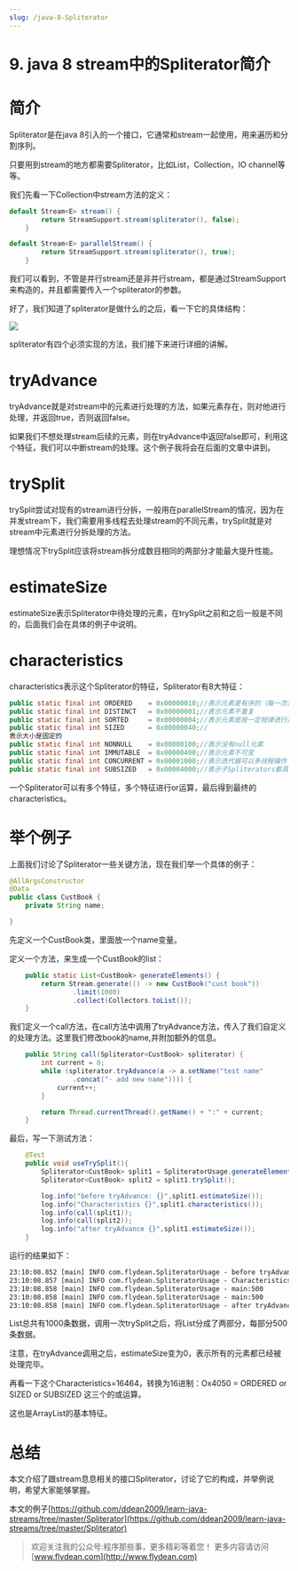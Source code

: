 ```yaml
---
slug: /java-8-Spliterator
---
```


# 9. java 8 stream中的Spliterator简介

# 简介

Spliterator是在java 8引入的一个接口，它通常和stream一起使用，用来遍历和分割序列。

只要用到stream的地方都需要Spliterator，比如List，Collection，IO channel等等。

我们先看一下Collection中stream方法的定义：

~~~java
default Stream<E> stream() {
        return StreamSupport.stream(spliterator(), false);
    }
~~~

~~~java
default Stream<E> parallelStream() {
        return StreamSupport.stream(spliterator(), true);
    }
~~~

我们可以看到，不管是并行stream还是非并行stream，都是通过StreamSupport来构造的，并且都需要传入一个spliterator的参数。

好了，我们知道了spliterator是做什么的之后，看一下它的具体结构：

![](https://img-blog.csdnimg.cn/20200414221557893.png)

spliterator有四个必须实现的方法，我们接下来进行详细的讲解。

# tryAdvance

tryAdvance就是对stream中的元素进行处理的方法，如果元素存在，则对他进行处理，并返回true，否则返回false。

如果我们不想处理stream后续的元素，则在tryAdvance中返回false即可，利用这个特征，我们可以中断stream的处理。这个例子我将会在后面的文章中讲到。

# trySplit

trySplit尝试对现有的stream进行分拆，一般用在parallelStream的情况，因为在并发stream下，我们需要用多线程去处理stream的不同元素，trySplit就是对stream中元素进行分拆处理的方法。

理想情况下trySplit应该将stream拆分成数目相同的两部分才能最大提升性能。

# estimateSize

estimateSize表示Spliterator中待处理的元素，在trySplit之前和之后一般是不同的，后面我们会在具体的例子中说明。

# characteristics

characteristics表示这个Spliterator的特征，Spliterator有8大特征：

~~~java
public static final int ORDERED    = 0x00000010;//表示元素是有序的（每一次遍历结果相同）
public static final int DISTINCT   = 0x00000001;//表示元素不重复
public static final int SORTED     = 0x00000004;//表示元素是按一定规律进行排列（有指定比较器）
public static final int SIZED      = 0x00000040;//
表示大小是固定的
public static final int NONNULL    = 0x00000100;//表示没有null元素
public static final int IMMUTABLE  = 0x00000400;//表示元素不可变
public static final int CONCURRENT = 0x00001000;//表示迭代器可以多线程操作
public static final int SUBSIZED   = 0x00004000;//表示子Spliterators都具有SIZED特性
~~~

一个Spliterator可以有多个特征，多个特征进行or运算，最后得到最终的characteristics。

# 举个例子

上面我们讨论了Spliterator一些关键方法，现在我们举一个具体的例子：

~~~java
@AllArgsConstructor
@Data
public class CustBook {
    private String name;

}
~~~

先定义一个CustBook类，里面放一个name变量。

定义一个方法，来生成一个CustBook的list：

~~~java
    public static List<CustBook> generateElements() {
        return Stream.generate(() -> new CustBook("cust book"))
                .limit(1000)
                .collect(Collectors.toList());
    }
~~~

我们定义一个call方法，在call方法中调用了tryAdvance方法，传入了我们自定义的处理方法。这里我们修改book的name,并附加额外的信息。

~~~java
    public String call(Spliterator<CustBook> spliterator) {
        int current = 0;
        while (spliterator.tryAdvance(a -> a.setName("test name"
                .concat("- add new name")))) {
            current++;
        }

        return Thread.currentThread().getName() + ":" + current;
    }
~~~

最后，写一下测试方法：

~~~java
    @Test
    public void useTrySplit(){
        Spliterator<CustBook> split1 = SpliteratorUsage.generateElements().spliterator();
        Spliterator<CustBook> split2 = split1.trySplit();

        log.info("before tryAdvance: {}",split1.estimateSize());
        log.info("Characteristics {}",split1.characteristics());
        log.info(call(split1));
        log.info(call(split2));
        log.info("after tryAdvance {}",split1.estimateSize());
    }
~~~

运行的结果如下：

~~~txt
23:10:08.852 [main] INFO com.flydean.SpliteratorUsage - before tryAdvance: 500
23:10:08.857 [main] INFO com.flydean.SpliteratorUsage - Characteristics 16464
23:10:08.858 [main] INFO com.flydean.SpliteratorUsage - main:500
23:10:08.858 [main] INFO com.flydean.SpliteratorUsage - main:500
23:10:08.858 [main] INFO com.flydean.SpliteratorUsage - after tryAdvance 0
~~~

List总共有1000条数据，调用一次trySplit之后，将List分成了两部分，每部分500条数据。

注意，在tryAdvance调用之后，estimateSize变为0，表示所有的元素都已经被处理完毕。

再看一下这个Characteristics=16464，转换为16进制：Ox4050 = ORDERED or SIZED or SUBSIZED 这三个的或运算。

这也是ArrayList的基本特征。

# 总结

本文介绍了跟stream息息相关的接口Spliterator，讨论了它的构成，并举例说明，希望大家能够掌握。

本文的例子[https://github.com/ddean2009/learn-java-streams/tree/master/Spliterator](https://github.com/ddean2009/learn-java-streams/tree/master/Spliterator)

> 欢迎关注我的公众号:程序那些事，更多精彩等着您！
> 更多内容请访问 [www.flydean.com](http://www.flydean.com)









